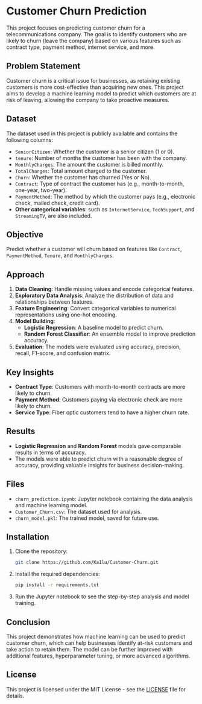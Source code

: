 # Customer Churn Prediction

This project focuses on predicting customer churn for a telecommunications company. The goal is to identify customers who are likely to churn (leave the company) based on various features such as contract type, payment method, internet service, and more.

## Problem Statement

Customer churn is a critical issue for businesses, as retaining existing customers is more cost-effective than acquiring new ones. This project aims to develop a machine learning model to predict which customers are at risk of leaving, allowing the company to take proactive measures.

## Dataset

The dataset used in this project is publicly available and contains the following columns:

- `SeniorCitizen`: Whether the customer is a senior citizen (1 or 0).
- `tenure`: Number of months the customer has been with the company.
- `MonthlyCharges`: The amount the customer is billed monthly.
- `TotalCharges`: Total amount charged to the customer.
- `Churn`: Whether the customer has churned (Yes or No).
- `Contract`: Type of contract the customer has (e.g., month-to-month, one-year, two-year).
- `PaymentMethod`: The method by which the customer pays (e.g., electronic check, mailed check, credit card).
- **Other categorical variables**: such as `InternetService`, `TechSupport`, and `StreamingTV`, are also included.

## Objective

Predict whether a customer will churn based on features like `Contract`, `PaymentMethod`, `Tenure`, and `MonthlyCharges`.

## Approach

1. **Data Cleaning**: Handle missing values and encode categorical features.
2. **Exploratory Data Analysis**: Analyze the distribution of data and relationships between features.
3. **Feature Engineering**: Convert categorical variables to numerical representations using one-hot encoding.
4. **Model Building**:
    - **Logistic Regression**: A baseline model to predict churn.
    - **Random Forest Classifier**: An ensemble model to improve prediction accuracy.
5. **Evaluation**: The models were evaluated using accuracy, precision, recall, F1-score, and confusion matrix.

## Key Insights

- **Contract Type**: Customers with month-to-month contracts are more likely to churn.
- **Payment Method**: Customers paying via electronic check are more likely to churn.
- **Service Type**: Fiber optic customers tend to have a higher churn rate.
  
## Results

- **Logistic Regression** and **Random Forest** models gave comparable results in terms of accuracy.
- The models were able to predict churn with a reasonable degree of accuracy, providing valuable insights for business decision-making.

## Files

- `churn_prediction.ipynb`: Jupyter notebook containing the data analysis and machine learning model.
- `Customer_Churn.csv`: The dataset used for analysis.
- `churn_model.pkl`: The trained model, saved for future use.

## Installation

1. Clone the repository:
    ```bash
    git clone https://github.com/Ka1lu/Customer-Churn.git
    ```

2. Install the required dependencies:
    ```bash
    pip install -r requirements.txt
    ```

3. Run the Jupyter notebook to see the step-by-step analysis and model training.

## Conclusion

This project demonstrates how machine learning can be used to predict customer churn, which can help businesses identify at-risk customers and take action to retain them. The model can be further improved with additional features, hyperparameter tuning, or more advanced algorithms.

## License

This project is licensed under the MIT License - see the [LICENSE](LICENSE) file for details.
